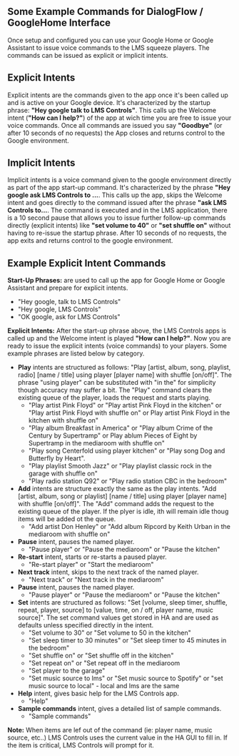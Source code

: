 ## Some Example Commands for DialogFlow / GoogleHome Interface
Once setup and configured you can use your Google Home or Google Assistant to issue voice commands to the LMS squeeze players.  The commands can be issued as explicit or implicit intents. 
## Explicit Intents
Explicit intents are the commands given to the app once it's been called up and is active on your Google device.  It's characterized by the startup phrase:  **"Hey google talk to LMS Controls"**.  This calls up the Welcome intent (**"How can I help?"**) of the app at wich time you are free to issue your voice commands.  Once all commands are issued you say **"Goodbye"** (or after 10 seconds of no requests) the App closes and returns control to the Google environment.
## Implicit Intents
Implicit intents is a voice command given to the google environment directly as part of the app start-up command.  It's characterized by the phrase **"Hey google ask LMS Controls to ...**.  This calls up the app, skips the Welcome intent and goes directly to the command issued after the phrase **"ask LMS Controls to...**.  The command is executed and in the LMS application, there is a 10 second pause that allows you to issue further follow-up commands directly (explicit intents) like **"set volume to 40"** or **"set shuffle on"** without having to re-issue the startup phrase.  After 10 seconds of no requests, the app exits and returns control to the google environment.
## Example Explicit Intent Commands
**Start-Up Phrases:** are used to call up the app for Google Home or Google Assistant and prepare for explicit intents.
  - "Hey google, talk to LMS Controls"
  - "Hey google, LMS Controls"
  - "OK google, ask for LMS Controls"

**Explicit Intents:** After the start-up phrase above, the LMS Controls apps is called up and the Welcome intent is played **"How can I help?"**. Now you are ready to issue the explicit intents (voice commands) to your players. Some example phrases are listed below by category.
- **Play** intents are structured as follows:  "Play [artist, album, song, playlist, radio] [name / title] using player [player name] with shuffle [on/off]".  The phrase "using player" can be substituted with "in the" for simplicity though accuracy may suffer a bit.  The "Play" command clears the existing queue of the player, loads the request and starts playing.
  - "Play artist Pink Floyd" or "Play artist Pink Floyd in the kitchen" or "Play artist Pink Floyd with shuffle on" or Play artist Pink Floyd in the kitchen with shuffle on"
  - "Play album Breakfast in America" or "Play album Crime of the Century by Supertramp" or Play ablum Pieces of Eight by Supertramp in the mediaroom with shuffle on"
  - "Play song Centerfold using player kitchen" or "Play song Dog and Butterfly by Heart".
  - "Play playlist Smooth Jazz" or "Play playlist classic rock in the garage with shuffle on"
  - "Play radio station Q92" or "Play radio station CBC in the bedroom"
- **Add** intents are structure exactly the same as the play intents. "Add [artist, album, song or playlist] [name / title] using player [player name] with shuffle [on/off]".  The "Add" command adds the request to the existing queue of the player.  If the plyer is idle, ith will remain idle thoug items will be added ot the queue.
  - "Add artist Don Henley" or "Add album Ripcord by Keith Urban in the mediaroom with shuffle on"
- **Pause** intent, pauses the named player.
  - "Pause player" or "Pause the mediaroom" or "Pause the kitchen"
- **Re-start** intent, starts or re-starts a paused player.
  - "Re-start player" or "Start the mediaroom"
- **Next track** intent, skips to the next track of the named player.
  - "Next track" or "Next track in the mediaroom"
- **Pause** intent, pauses the named player.
  - "Pause player" or "Pause the mediaroom" or "Pause the kitchen"
- **Set** intents are structured as follows:  "Set [volume, sleep timer, shuffle, repeat, player, source] to [value, time, on / off, player name, music source]". The set command values get stored in HA and are used as defaults unless specified directly in the intent.
  - "Set volume to 30" or "Set volume to 50 in the kitchen"
  - "Set sleep timer to 30 minutes" or "Set sleep timer to 45 minutes in the bedroom"
  - "Set shuffle on" or "Set shuffle off in the kitchen"
  - "Set repeat on" or "Set repeat off in the mediaroom
  - "Set player to the garage"
  - "Set music source to lms" or "Set music source to Spotify" or "set music source to local" - local and lms are the same
- **Help** intent, gives basic help for the LMS Controls app.
  - "Help"
- **Sample commands** intent, gives a detailed list of sample commands.
  - "Sample commands"



  
**Note:**  When items are lef out of the command (ie: player name, music source, etc..) LMS Controls uses the current value in the HA GUI to fill in.  If the item is critical, LMS Controls will prompt for it.
